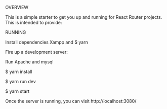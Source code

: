 OVERVIEW

This is a simple starter to get you up and running for React Router projects. This is intended to provide:

RUNNING

Install dependencies  Xampp and $ yarn 

Fire up a development server:

Run Apache and  mysql

$ yarn install

$ yarn run dev

$ yarn start

Once the server is running, you can visit http://localhost:3080/
